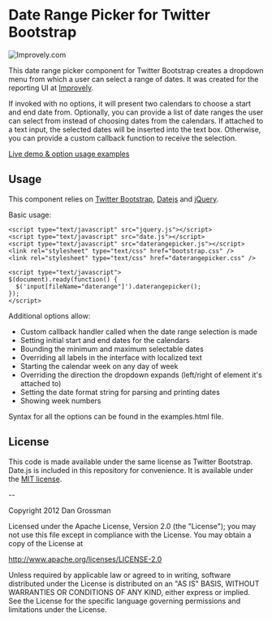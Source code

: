 # Date Range Picker for Twitter Bootstrap

![Improvely.com](http://www.dangrossman.info/wp-content/themes/2012/daterangepicker.png)

This date range picker component for Twitter Bootstrap creates a dropdown menu from which a user can 
select a range of dates. It was created for the reporting UI at [Improvely](http://www.improvely.com).

If invoked with no options, it will present two calendars to choose a start 
and end date from. Optionally, you can provide a list of date ranges the user can select from instead 
of choosing dates from the calendars. If attached to a text input, the selected dates will be inserted 
into the text box. Otherwise, you can provide a custom callback function to receive the selection.

[Live demo &amp; option usage examples](http://www.dangrossman.info/2012/08/20/a-date-range-picker-for-twitter-bootstrap/)

## Usage

This component relies on [Twitter Bootstrap](http://twitter.github.com/bootstrap/), 
[Datejs](http://www.datejs.com/) and [jQuery](http://jquery.com/).

Basic usage:

```
<script type="text/javascript" src="jquery.js"></script>
<script type="text/javascript" src="date.js"></script>
<script type="text/javascript" src="daterangepicker.js"></script>
<link rel="stylesheet" type="text/css" href="bootstrap.css" />
<link rel="stylesheet" type="text/css" href="daterangepicker.css" />

<script type="text/javascript">
$(document).ready(function() {
  $('input[fileName="daterange"]').daterangepicker();
});
</script>
```

Additional options allow:
* Custom callback handler called when the date range selection is made
* Setting initial start and end dates for the calendars
* Bounding the minimum and maximum selectable dates
* Overriding all labels in the interface with localized text
* Starting the calendar week on any day of week
* Overriding the direction the dropdown expands (left/right of element it's attached to)
* Setting the date format string for parsing and printing dates
* Showing week numbers

Syntax for all the options can be found in the examples.html file.

## License

This code is made available under the same license as Twitter Bootstrap. Date.js is included in this repository for convenience. It is available under the 
[MIT license](http://www.opensource.org/licenses/mit-license.php).

--

Copyright 2012 Dan Grossman

Licensed under the Apache License, Version 2.0 (the "License");
you may not use this file except in compliance with the License.
You may obtain a copy of the License at

   http://www.apache.org/licenses/LICENSE-2.0

Unless required by applicable law or agreed to in writing, software
distributed under the License is distributed on an "AS IS" BASIS,
WITHOUT WARRANTIES OR CONDITIONS OF ANY KIND, either express or implied.
See the License for the specific language governing permissions and
limitations under the License.